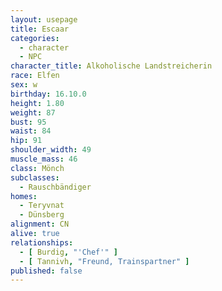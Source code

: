 ```yaml
---
layout: usepage
title: Escaar
categories:
  - character
  - NPC
character_title: Alkoholische Landstreicherin
race: Elfen
sex: w
birthday: 16.10.0
height: 1.80
weight: 87
bust: 95
waist: 84
hip: 91
shoulder_width: 49
muscle_mass: 46
class: Mönch
subclasses:
  - Rauschbändiger
homes:
  - Teryvnat
  - Dünsberg
alignment: CN
alive: true
relationships:
  - [ Burdig, "'Chef'" ]
  - [ Tannivh, "Freund, Trainspartner" ]
published: false
---
```


<!--more-->
